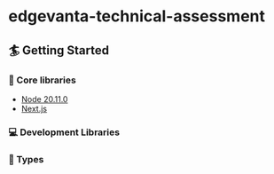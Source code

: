 # edgevanta-technical-assessment

## 🏄 Getting Started

### 🔧 Core libraries
- [Node 20.11.0](https://nodejs.org/en)
- [Next.js](https://nextjs.org)

### 💻 Development Libraries

### 📛 Types
